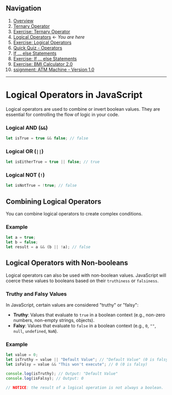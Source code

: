 ## Navigation

1. [Overview](readme.md)
2. [Ternary Operator](./01-js-ternary-operator.md)
3. [Exercise: Ternary Operator](./02-exercise-ternary-operator.md)
4. [Logical Operators](./03-js-logical-operators.md) ← _You are here_
5. [Exercise: Logical Operators](./04-exercise-logical-operators.md)
6. [Quick Quiz - Operators](./05-quick-quiz-javascript-operators.md)
7. [If ... else Statements](./06-js-if-else.md)
8. [Exercise: If ... else Statements](./07-exercise-for-if.md)
9. [Exercise: BMI Calculator 2.0](./08-exercise-bmi-calculator-2.md)
10. [ssignment: ATM Machine - Version 1.0](./09-assignment-atm-v1.md)

---

# Logical Operators in JavaScript

Logical operators are used to combine or invert boolean values. They are essential for controlling the flow of logic in your code.

### Logical AND (`&&`)

```javascript
let isTrue = true && false; // false
```

### Logical OR (`||`)

```javascript
let isEitherTrue = true || false; // true
```

### Logical NOT (`!`)

```javascript
let isNotTrue = !true; // false
```

## Combining Logical Operators

You can combine logical operators to create complex conditions.

### Example

```javascript
let a = true;
let b = false;
let result = a && (b || !a); // false
```

## Logical Operators with Non-booleans

Logical operators can also be used with non-boolean values. JavaScript will coerce these values to booleans based on their `truthiness` or `falsiness`.

### Truthy and Falsy Values

In JavaScript, certain values are considered "truthy" or "falsy":

-   **Truthy**: Values that evaluate to `true` in a boolean context (e.g., non-zero numbers, non-empty strings, objects).
-   **Falsy**: Values that evaluate to `false` in a boolean context (e.g., `0`, `""`, `null`, `undefined`, `NaN`).

### Example

```javascript
let value = 0;
let isTruthy = value || "Default Value"; // "Default Value" (0 is falsy)
let isFalsy = value && "This won't execute"; // 0 (0 is falsy)

console.log(isTruthy); // Output: "Default Value"
console.log(isFalsy); // Output: 0

// NOTICE: the result of a logical operation is not always a boolean.
```

